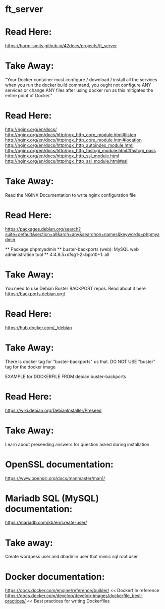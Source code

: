 # ft_server

# Read Here:
https://harm-smits.github.io/42docs/projects/ft_server

# Take Away: 
"Your Docker container must configure / download / install all the services when you run the docker build command, you ought not configure ANY services or change ANY files after using docker run as this mitigates the entire point of Docker."

# Read Here:
http://nginx.org/en/docs/
http://nginx.org/en/docs/http/ngx_http_core_module.html#listen
http://nginx.org/en/docs/http/ngx_http_core_module.html#location
http://nginx.org/en/docs/http/ngx_http_autoindex_module.html
http://nginx.org/en/docs/http/ngx_http_fastcgi_module.html#fastcgi_pass
http://nginx.org/en/docs/http/ngx_http_ssl_module.html
http://nginx.org/en/docs/http/ngx_http_ssl_module.html#ssl

# Take Away:
Read the NGINX Documentation to write nginx configuration file

# Read Here: 
https://packages.debian.org/search?suite=default&section=all&arch=any&searchon=names&keywords=phpmyadmin

** Package phpmyadmin
** buster-backports (web): MySQL web administration tool
** 4:4.9.5+dfsg1-2~bpo10+1: all

# Take Away:
You need to use Debian Buster BACKPORT repos. Read about it here https://backports.debian.org/

# Read Here:
https://hub.docker.com/_/debian

# Take Away:
There is docker tag for "buster-backports" us that. DO NOT USE "buster" tag for the docker image

EXAMPLE for DOCKERFILE
FROM      debian:buster-backports
 
# Read Here:
https://wiki.debian.org/DebianInstaller/Preseed

# Take Away:
Learn about preseeding answers for question asked during installation
 
# OpenSSL documentation:
https://www.openssl.org/docs/manmaster/man1/

# Mariadb SQL (MySQL) documentation:
https://mariadb.com/kb/en/create-user/

# Take away:
Create wordpess user and dbadmin user that mimic sql root user

# Docker documentation:
https://docs.docker.com/engine/reference/builder/ << Dockerfile reference
https://docs.docker.com/develop/develop-images/dockerfile_best-practices/  << Best practices for writing Dockerfiles
